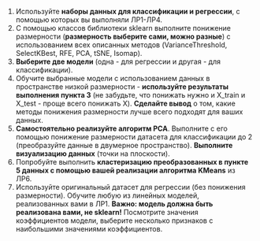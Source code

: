 1. Используйте **наборы данных для классификации и регрессии**, с помощью которых вы выполняли ЛР1-ЛР4.
2. С помощью классов библиотеки sklearn выполните понижение размерности (**размерность выберите сами, можно разные**) с использованием всех описанных методов (VarianceThreshold, SelectKBest, RFE, PCA, tSNE, Isomap).
3. **Выберите две модели** (одна - для регрессии и другая - для классификации).
4. Обучите выбранные модели с использованием данных в пространстве низкой размерности - **используйте результаты выполнения пункта 3** (не забудьте, что понижать нужно и X_train и X_test - проще всего понижать X). **Сделайте вывод** о том, какие методы понижения размерности лучше всего подходят для ваших данных.
5. **Самостоятельно реализуйте алгоритм PCA**. Выполните с его помощью понижение размерности датасета для классификации до 2 (преобразуйте данные в двумерное пространство). **Выполните визуализацию данных** (точки на плоскости).
6. Попробуйте выполнить **кластеризацию преобразованных в пункте 5 данных с помощью вашей реализации алгоритма KMeans** из ЛР6.
7. Используйте оригинальный датасет для регрессии (без понижения размерности). Обучите любую из линейных моделей, реализованных вами в ЛР1. **Важно: модель должна быть реализована вами, не sklearn!** Посмотрите значения коэффициентов модели, выберите несколько признаков с наибольшими значениями коэффициентов.
